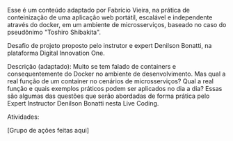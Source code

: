 
Esse é um conteúdo adaptado por Fabrício Vieira, na prática de conteinização de uma aplicação web portátil, escalável e independente através do docker, em um ambiente de microsserviços, baseado no caso do pseudônimo "Toshiro Shibakita". 

Desafio de projeto proposto pelo instrutor e expert Denilson Bonatti, na plataforma Digital Innovation One.

Descrição (adaptado): Muito se tem falado de containers e consequentemente do Docker no ambiente de desenvolvimento. Mas qual a real função de um container no cenários de microsserviços? Qual a real função e quais exemplos práticos podem ser aplicados no dia a dia? Essas são algumas das questões que serão abordadas de forma prática pelo Expert Instructor Denilson Bonatti nesta Live Coding.

Atividades:

[Grupo de ações feitas aqui]
